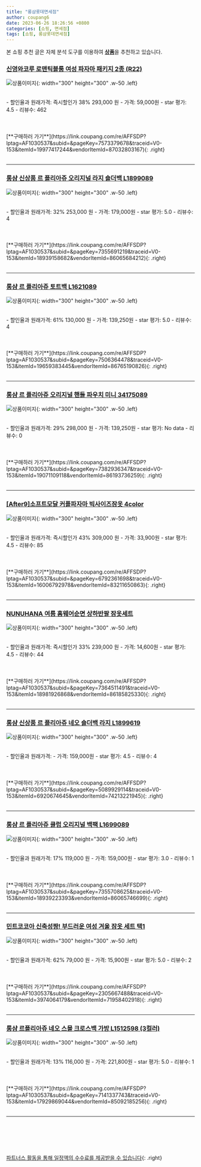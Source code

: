 ```yaml
---
title: "롱샴롯데면세점"
author: coupang6
date: 2023-06-26 18:26:56 +0800
categories: [쇼핑, 면세점]
tags: [쇼핑, 롱샴롯데면세점]
---
```


본 쇼핑 추천 글은 자체 분석 도구를 이용하여 [**상품**](https://link.coupang.com/a/bao1ui)을 추천하고 있습니다.

### [신영와코루 로맨틱블룸 여성 파자마 패키지 2종 (R22)](https://link.coupang.com/re/AFFSDP?lptag=AF1030537&subid=&pageKey=7573379678&traceid=V0-153&itemId=19977417244&vendorItemId=87032803167)

![상품이미지](https://thumbnail6.coupangcdn.com/thumbnails/remote/230x230ex/image/vendor_inventory/902e/c70f1b4f6527718bfae3e19da5fd186ee70e2fdb635e6472dfa332e5c2c1.jpg){: width="300" height="300" .w-50 .left}


<br>
- 할인율과 원래가격: 즉시할인가 38%  293,000   원
- 가격: 59,000원
- star 평가: 4.5
- 리뷰수: 462
<br>
<br>
<br>
<br>
[**구매하러 가기**](https://link.coupang.com/re/AFFSDP?lptag=AF1030537&subid=&pageKey=7573379678&traceid=V0-153&itemId=19977417244&vendorItemId=87032803167){: .right}
<br>
<br>

---

### [롱샴 신상품 르 플리아쥬 오리지널 라지 숄더백 L1899089](https://link.coupang.com/re/AFFSDP?lptag=AF1030537&subid=&pageKey=7355691219&traceid=V0-153&itemId=18939158682&vendorItemId=86065684212)

![상품이미지](https://thumbnail10.coupangcdn.com/thumbnails/remote/230x230ex/image/vendor_inventory/82a1/544a99dc14ea0a6572dec4fa2477470bd9ed3b84a4d043ef66406a89bcb0.jpg){: width="300" height="300" .w-50 .left}


<br>
- 할인율과 원래가격: 32%  253,000   원
- 가격: 179,000원
- star 평가: 5.0
- 리뷰수: 4
<br>
<br>
<br>
<br>
[**구매하러 가기**](https://link.coupang.com/re/AFFSDP?lptag=AF1030537&subid=&pageKey=7355691219&traceid=V0-153&itemId=18939158682&vendorItemId=86065684212){: .right}
<br>
<br>

---

### [롱샴 르 플리아쥬 토트백 L1621089](https://link.coupang.com/re/AFFSDP?lptag=AF1030537&subid=&pageKey=7506364478&traceid=V0-153&itemId=19659383445&vendorItemId=86765190826)

![상품이미지](https://thumbnail6.coupangcdn.com/thumbnails/remote/230x230ex/image/vendor_inventory/b297/b8f43f31728490bf33b8f20f5688912ebbc1082834fb6863c9eac40355ed.jpg){: width="300" height="300" .w-50 .left}


<br>
- 할인율과 원래가격: 61%  130,000   원
- 가격: 139,250원
- star 평가: 5.0
- 리뷰수: 4
<br>
<br>
<br>
<br>
[**구매하러 가기**](https://link.coupang.com/re/AFFSDP?lptag=AF1030537&subid=&pageKey=7506364478&traceid=V0-153&itemId=19659383445&vendorItemId=86765190826){: .right}
<br>
<br>

---

### [롱샴 르 플리아쥬 오리지널 핸들 파우치 미니 34175089](https://link.coupang.com/re/AFFSDP?lptag=AF1030537&subid=&pageKey=7382936347&traceid=V0-153&itemId=19071109118&vendorItemId=86193736259)

![상품이미지](https://thumbnail10.coupangcdn.com/thumbnails/remote/230x230ex/image/vendor_inventory/cead/9a83a9e85173712a22e2aa548c89492a046d0ccbfefa0c9050eba488a2f0.jpg){: width="300" height="300" .w-50 .left}


<br>
- 할인율과 원래가격: 29%  298,000   원
- 가격: 139,250원
- star 평가: No data
- 리뷰수: 0
<br>
<br>
<br>
<br>
[**구매하러 가기**](https://link.coupang.com/re/AFFSDP?lptag=AF1030537&subid=&pageKey=7382936347&traceid=V0-153&itemId=19071109118&vendorItemId=86193736259){: .right}
<br>
<br>

---

### [[After9]소프트모달 커플파자마 빅사이즈잠옷 4color](https://link.coupang.com/re/AFFSDP?lptag=AF1030537&subid=&pageKey=6792361698&traceid=V0-153&itemId=16006792978&vendorItemId=83211650863)

![상품이미지](https://thumbnail8.coupangcdn.com/thumbnails/remote/230x230ex/image/vendor_inventory/4b69/e1de0b8389dc02719a82065bea18648329ec8bd22d65b3a01d251c1bf9e0.jpg){: width="300" height="300" .w-50 .left}


<br>
- 할인율과 원래가격: 즉시할인가 43%  309,000   원
- 가격: 33,900원
- star 평가: 4.5
- 리뷰수: 85
<br>
<br>
<br>
<br>
[**구매하러 가기**](https://link.coupang.com/re/AFFSDP?lptag=AF1030537&subid=&pageKey=6792361698&traceid=V0-153&itemId=16006792978&vendorItemId=83211650863){: .right}
<br>
<br>

---

### [NUNUHANA 여름 홈웨어순면 상하반팔 잠옷세트](https://link.coupang.com/re/AFFSDP?lptag=AF1030537&subid=&pageKey=7364511491&traceid=V0-153&itemId=18981926868&vendorItemId=86185825330)

![상품이미지](https://thumbnail10.coupangcdn.com/thumbnails/remote/230x230ex/image/vendor_inventory/b6d4/c4e63c6ccd7670fb0d7dfd6d28017ba8f855803b515da607c94f7bdd13e3.jpg){: width="300" height="300" .w-50 .left}


<br>
- 할인율과 원래가격: 즉시할인가 33%  239,000   원
- 가격: 14,600원
- star 평가: 4.5
- 리뷰수: 44
<br>
<br>
<br>
<br>
[**구매하러 가기**](https://link.coupang.com/re/AFFSDP?lptag=AF1030537&subid=&pageKey=7364511491&traceid=V0-153&itemId=18981926868&vendorItemId=86185825330){: .right}
<br>
<br>

---

### [롱샴 신상품 르 플리아쥬 네오 숄더백 라지 L1899619](https://link.coupang.com/re/AFFSDP?lptag=AF1030537&subid=&pageKey=5089929114&traceid=V0-153&itemId=6920674645&vendorItemId=74213221945)

![상품이미지](https://thumbnail9.coupangcdn.com/thumbnails/remote/230x230ex/image/vendor_inventory/3290/203581f370856f477b20491ced6fab265371e4acdb34d96b220ec4d46d46.jpg){: width="300" height="300" .w-50 .left}


<br>
- 할인율과 원래가격: 
- 가격: 159,000원
- star 평가: 4.5
- 리뷰수: 4
<br>
<br>
<br>
<br>
[**구매하러 가기**](https://link.coupang.com/re/AFFSDP?lptag=AF1030537&subid=&pageKey=5089929114&traceid=V0-153&itemId=6920674645&vendorItemId=74213221945){: .right}
<br>
<br>

---

### [롱샴 르 플리아쥬 클럽 오리지널 백팩 L1699089](https://link.coupang.com/re/AFFSDP?lptag=AF1030537&subid=&pageKey=7355708625&traceid=V0-153&itemId=18939223393&vendorItemId=86065746699)

![상품이미지](https://thumbnail7.coupangcdn.com/thumbnails/remote/230x230ex/image/vendor_inventory/224b/8e965c735b25be6f42ed4cbe073c626df56a87c52b7d99d4f8e015984368.jpg){: width="300" height="300" .w-50 .left}


<br>
- 할인율과 원래가격: 17%  119,000   원
- 가격: 159,000원
- star 평가: 3.0
- 리뷰수: 1
<br>
<br>
<br>
<br>
[**구매하러 가기**](https://link.coupang.com/re/AFFSDP?lptag=AF1030537&subid=&pageKey=7355708625&traceid=V0-153&itemId=18939223393&vendorItemId=86065746699){: .right}
<br>
<br>

---

### [민트코코아 신축성짱! 부드러운 여성 겨울 잠옷 세트 택1](https://link.coupang.com/re/AFFSDP?lptag=AF1030537&subid=&pageKey=2305667488&traceid=V0-153&itemId=3974064179&vendorItemId=71958402918)

![상품이미지](https://thumbnail6.coupangcdn.com/thumbnails/remote/230x230ex/image/vendor_inventory/86c8/3da68d4eec8e649faf4903a7bc71fc2ceadd172a32c831a59bc2c75fdcdc.jpg){: width="300" height="300" .w-50 .left}


<br>
- 할인율과 원래가격: 62%  79,000   원
- 가격: 15,900원
- star 평가: 5.0
- 리뷰수: 2
<br>
<br>
<br>
<br>
[**구매하러 가기**](https://link.coupang.com/re/AFFSDP?lptag=AF1030537&subid=&pageKey=2305667488&traceid=V0-153&itemId=3974064179&vendorItemId=71958402918){: .right}
<br>
<br>

---

### [롱샴 르플리아쥬 네오 스몰 크로스백 가방 L1512598 (3컬러)](https://link.coupang.com/re/AFFSDP?lptag=AF1030537&subid=&pageKey=7141337743&traceid=V0-153&itemId=17929869044&vendorItemId=85092185256)

![상품이미지](https://thumbnail10.coupangcdn.com/thumbnails/remote/230x230ex/image/vendor_inventory/8751/6a13d2f0b340c23608508cb5c187fcefc5c644f6bb0e8abef6b642d83ce9.jpg){: width="300" height="300" .w-50 .left}


<br>
- 할인율과 원래가격: 13%  116,000   원
- 가격: 221,800원
- star 평가: 5.0
- 리뷰수: 1
<br>
<br>
<br>
<br>
[**구매하러 가기**](https://link.coupang.com/re/AFFSDP?lptag=AF1030537&subid=&pageKey=7141337743&traceid=V0-153&itemId=17929869044&vendorItemId=85092185256){: .right}
<br>
<br>

---
<br><br><br><br><br> [파트너스 활동을 통해 일정액의 수수료를 제공받을 수 있습니다](https://link.coupang.com/a/bao1ui){: .right}